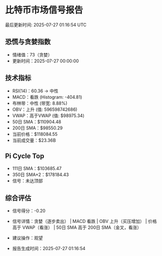 # 比特币市场信号报告

最后更新时间: 2025-07-27 01:16:54 UTC

## 恐慌与贪婪指数
- 情绪值：73（贪婪）
- 更新时间：2025-07-27 00:00:00

## 技术指标
- RSI(14)：60.36 → 中性
- MACD：看跌 (Histogram: -404.81)
- 布林带：中性 (带宽: 8.88%)
- OBV：上升 (值: 596598742686)
- VWAP：高于VWAP (值: $98975.34)
- 50日 SMA：$110904.48
- 200日 SMA：$98550.29
- 当前价格：$118084.55
- 当前成交量：$23.36B

## Pi Cycle Top
- 111日 SMA：$103685.47
- 350日 SMA×2：$178184.43
- 信号：未达顶部

## 综合评估
- 信号得分：-0.20
- 信号详情：贪婪（逐步卖出） | MACD 看跌 | OBV 上升（买压增加） | 价格高于 VWAP（看涨） | 50日 SMA 高于 200日 SMA（金叉，看涨）
- 建议操作：观望

- 报告生成时间：2025-07-27 01:16:54